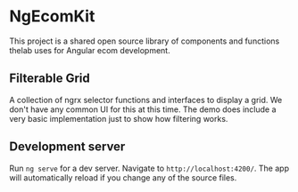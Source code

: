 # NgEcomKit

This project is a shared open source library of components and functions thelab uses for Angular ecom development.

## Filterable Grid

A collection of ngrx selector functions and interfaces to display a grid. We don't have any common UI for this at this time. The demo does include a very basic implementation just to show how filtering works.

## Development server

Run `ng serve` for a dev server. Navigate to `http://localhost:4200/`. The app will automatically reload if you change any of the source files.
